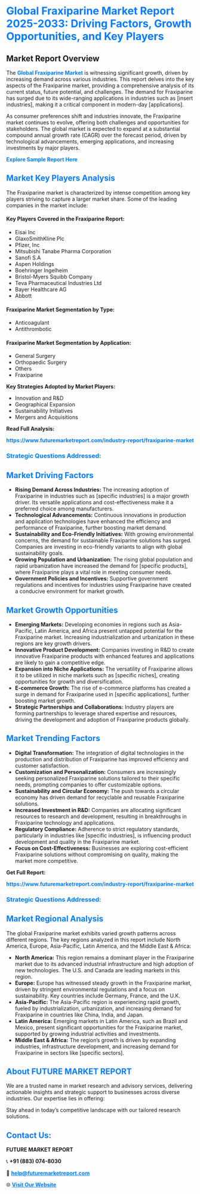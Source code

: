 <h1 style="color: #007BFF;">Global Fraxiparine Market Report 2025-2033: Driving Factors, Growth Opportunities, and Key Players</h1>

<section id="overview">
<h2>Market Report Overview</h2>
<p>The <a href="https://www.futuremarketreport.com/industry-report/fraxiparine-market" style="color: #007BFF; text-decoration: none;"><strong>Global Fraxiparine Market</strong></a> is witnessing significant growth, driven by increasing demand across various industries. This report delves into the key aspects of the Fraxiparine market, providing a comprehensive analysis of its current status, future potential, and challenges. The demand for Fraxiparine has surged due to its wide-ranging applications in industries such as [insert industries], making it a critical component in modern-day [applications].</p>
<p>As consumer preferences shift and industries innovate, the Fraxiparine market continues to evolve, offering both challenges and opportunities for stakeholders. The global market is expected to expand at a substantial compound annual growth rate (CAGR) over the forecast period, driven by technological advancements, emerging applications, and increasing investments by major players.</p>
</section>

<section id="overview">
<p><a href="https://www.futuremarketreport.com/request-sample/reportId=123140" style="color: #007BFF; text-decoration: none;"><strong>Explore Sample Report Here</strong></a></p>
</section>

<section id="key-players">
<h2 style="color: #007BFF;">Market Key Players Analysis</h2>
<p>The Fraxiparine market is characterized by intense competition among key players striving to capture a larger market share. Some of the leading companies in the market include:</p>
<h4>Key Players Covered in the Fraxiparine Report:</h4>
<ul><li>Eisai Inc</li><li>GlaxoSmithKline Plc</li><li>Pfizer, Inc</li><li>Mitsubishi Tanabe Pharma Corporation</li><li>Sanofi S.A</li><li>Aspen Holdings</li><li>Boehringer Ingelheim</li><li>Bristol-Myers Squibb Company</li><li>Teva Pharmaceutical Industries Ltd</li><li>Bayer Healthcare AG</li><li>Abbott</li></ul>
<h4>Fraxiparine Market Segmentation by Type:</h4>
<ul><li>Anticoagulant</li><li>Antithrombotic</li></ul>

<h4>Fraxiparine Market Segmentation by Application:</h4>
<ul><li>General Surgery</li><li>Orthopaedic Surgery</li><li>Others</li><li>Fraxiparine</li></ul>
<p><strong>Key Strategies Adopted by Market Players:</strong></p>
<ul>
<li>Innovation and R&D</li>
<li>Geographical Expansion</li>
<li>Sustainability Initiatives</li>
<li>Mergers and Acquisitions</li>
</ul>
</section>

<section>
<p><strong>Read Full Analysis: </strong></p><a href="https://www.futuremarketreport.com/industry-report/fraxiparine-market" style="color: #007BFF; text-decoration: none;"><strong>https://www.futuremarketreport.com/industry-report/fraxiparine-market</strong></a>
<h3 style="color: #007BFF;">Strategic Questions Addressed:</h3>
</section>

<section id="driving-factors">
<h2 style="color: #007BFF;">Market Driving Factors</h2>
<ul>
<li><strong>Rising Demand Across Industries:</strong> The increasing adoption of Fraxiparine in industries such as [specific industries] is a major growth driver. Its versatile applications and cost-effectiveness make it a preferred choice among manufacturers.</li>
<li><strong>Technological Advancements:</strong> Continuous innovations in production and application technologies have enhanced the efficiency and performance of Fraxiparine, further boosting market demand.</li>
<li><strong>Sustainability and Eco-Friendly Initiatives:</strong> With growing environmental concerns, the demand for sustainable Fraxiparine solutions has surged. Companies are investing in eco-friendly variants to align with global sustainability goals.</li>
<li><strong>Growing Population and Urbanization:</strong> The rising global population and rapid urbanization have increased the demand for [specific products], where Fraxiparine plays a vital role in meeting consumer needs.</li>
<li><strong>Government Policies and Incentives:</strong> Supportive government regulations and incentives for industries using Fraxiparine have created a conducive environment for market growth.</li>
</ul>
</section>

<section id="growth-opportunities">
<h2 style="color: #007BFF;">Market Growth Opportunities</h2>
<ul>
<li><strong>Emerging Markets:</strong> Developing economies in regions such as Asia-Pacific, Latin America, and Africa present untapped potential for the Fraxiparine market. Increasing industrialization and urbanization in these regions are key growth drivers.</li>
<li><strong>Innovative Product Development:</strong> Companies investing in R&D to create innovative Fraxiparine products with enhanced features and applications are likely to gain a competitive edge.</li>
<li><strong>Expansion into Niche Applications:</strong> The versatility of Fraxiparine allows it to be utilized in niche markets such as [specific niches], creating opportunities for growth and diversification.</li>
<li><strong>E-commerce Growth:</strong> The rise of e-commerce platforms has created a surge in demand for Fraxiparine used in [specific applications], further boosting market growth.</li>
<li><strong>Strategic Partnerships and Collaborations:</strong> Industry players are forming partnerships to leverage shared expertise and resources, driving the development and adoption of Fraxiparine products globally.</li>
</ul>
</section>

<section id="trending-factors">
<h2 style="color: #007BFF;">Market Trending Factors</h2>
<ul>
<li><strong>Digital Transformation:</strong> The integration of digital technologies in the production and distribution of Fraxiparine has improved efficiency and customer satisfaction.</li>
<li><strong>Customization and Personalization:</strong> Consumers are increasingly seeking personalized Fraxiparine solutions tailored to their specific needs, prompting companies to offer customizable options.</li>
<li><strong>Sustainability and Circular Economy:</strong> The push towards a circular economy has driven demand for recyclable and reusable Fraxiparine solutions.</li>
<li><strong>Increased Investment in R&D:</strong> Companies are allocating significant resources to research and development, resulting in breakthroughs in Fraxiparine technology and applications.</li>
<li><strong>Regulatory Compliance:</strong> Adherence to strict regulatory standards, particularly in industries like [specific industries], is influencing product development and quality in the Fraxiparine market.</li>
<li><strong>Focus on Cost-Effectiveness:</strong> Businesses are exploring cost-efficient Fraxiparine solutions without compromising on quality, making the market more competitive.</li>
</ul>
</section>

<section>
<p><strong>Get Full Report: </strong></p><a href="https://www.futuremarketreport.com/industry-report/fraxiparine-market" style="color: #007BFF; text-decoration: none;"><strong>https://www.futuremarketreport.com/industry-report/fraxiparine-market</strong></a>
<h3 style="color: #007BFF;">Strategic Questions Addressed:</h3>
</section>


<section id="regional-analysis">
<h2 style="color: #007BFF;">Market Regional Analysis</h2>
<p>The global Fraxiparine market exhibits varied growth patterns across different regions. The key regions analyzed in this report include North America, Europe, Asia-Pacific, Latin America, and the Middle East & Africa:</p>
<ul>
<li><strong>North America:</strong> This region remains a dominant player in the Fraxiparine market due to its advanced industrial infrastructure and high adoption of new technologies. The U.S. and Canada are leading markets in this region.</li>
<li><strong>Europe:</strong> Europe has witnessed steady growth in the Fraxiparine market, driven by stringent environmental regulations and a focus on sustainability. Key countries include Germany, France, and the U.K.</li>
<li><strong>Asia-Pacific:</strong> The Asia-Pacific region is experiencing rapid growth, fueled by industrialization, urbanization, and increasing demand for Fraxiparine in countries like China, India, and Japan.</li>
<li><strong>Latin America:</strong> Emerging markets in Latin America, such as Brazil and Mexico, present significant opportunities for the Fraxiparine market, supported by growing industrial activities and investments.</li>
<li><strong>Middle East & Africa:</strong> The region’s growth is driven by expanding industries, infrastructure development, and increasing demand for Fraxiparine in sectors like [specific sectors].</li>
</ul>
</section>

<footer>
<h2 style="color: #007BFF;">About FUTURE MARKET REPORT</h2>
<p>We are a trusted name in market research and advisory services, delivering actionable insights and strategic support to businesses across diverse industries. Our expertise lies in offering:</p>

<p>Stay ahead in today’s competitive landscape with our tailored research solutions.</p>

<h2 style="color: #007BFF;">Contact Us:</h2>
<p><strong>FUTURE MARKET REPORT</strong></p>
<p>📞 <strong>+91 (883) 074-8030</strong></p>
<p>📧 <strong><a href="mailto:help@futuremarketreport.com" style="color: #007BFF;">help@futuremarketreport.com</a></strong></p>
<p>🌐 <strong><a href="https://www.futuremarketreport.com/" style="color: #007BFF;">Visit Our Website</a></strong></p>
</footer>